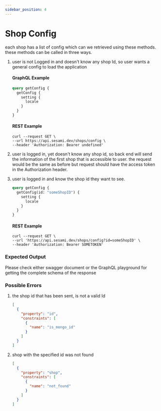 ```yaml
---
sidebar_position: 4
---
```


# Shop Config

each shop has a list of config which can we retrieved using these methods. these methods can be called in three ways.

1. user is not Logged in and doesn't know any shop Id, so user wants a general config to load the application

   #### GraphQL Example

   ```graphql
   query getConfig {
     getConfig {
       setting {
         locale
       }
     }
   }
   ```

   #### REST Example

   ```curl
   curl --request GET \
   --url https://api.sesami.dev/shops/config \
   --header 'Authorization: Bearer undefined'
   ```

2. user is logged in, yet doesn't know any shop id, so back end will send the information of the first shop that is accessible to user. the request would be the same as before but request should have the access token in the Authorization header.

3. user is logged in and know the shop id they want to see.

   ```graphql
   query getConfig {
     getConfig(id: "someShopID") {
       setting {
         locale
       }
     }
   }
   ```

   #### REST Example

   ```curl
   curl --request GET \
   --url 'https://api.sesami.dev/shops/config?id=someShopID' \
   --header 'Authorization: Bearer SOMETOKEN'
   ```

### Expected Output

Please check either swagger document or the GraphQL playground for getting the complete schema of the response

### Possible Errors

1. the shop id that has been sent, is not a valid Id
   ```json
   [
     {
       "property": "id",
       "constraints": [
         {
           "name": "is_mongo_id"
         }
       ]
     }
   ]
   ```
2. shop with the specified id was not found
   ```json
   [
     {
       "property": "shop",
       "constraints": [
         {
           "name": "not_found"
         }
       ]
     }
   ]
   ```
